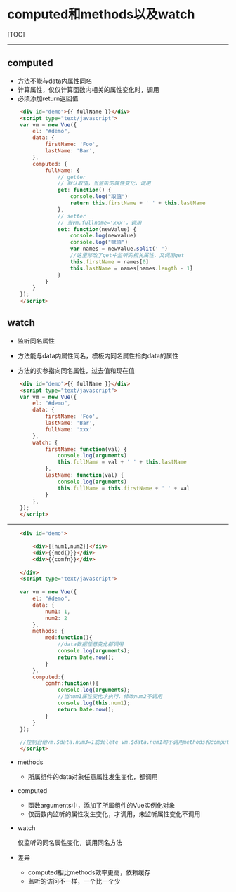 # computed和methods以及watch

[TOC]

***
## computed

+ 方法不能与data内属性同名
+ 计算属性，仅仅计算函数内相关的属性变化时，调用
+ 必须添加return返回值

```html
    <div id="demo">{{ fullName }}</div>
    <script type="text/javascript">
    var vm = new Vue({
        el: "#demo",
        data: {
            firstName: 'Foo',
            lastName: 'Bar',
        },
        computed: {
            fullName: {
                // getter
                // 默认取值，当监听的属性变化，调用
                get: function() {
                    console.log("取值")
                    return this.firstName + ' ' + this.lastName
                },
                // setter
                // 当vm.fullname='xxx'，调用
                set: function(newValue) {
                    console.log(newvalue)
                    console.log("赋值")
                    var names = newValue.split(' ')
                    //这里修改了get中监听的相关属性，又调用get
                    this.firstName = names[0]
                    this.lastName = names[names.length - 1]
                }
            }
        }
    });
    </script>
```

## watch

+ 监听同名属性

+ 方法能与data内属性同名，模板内同名属性指向data的属性
+ 方法的实参指向同名属性，过去值和现在值

```html
    <div id="demo">{{ fullName }}</div>
	<script type="text/javascript">
    var vm = new Vue({
        el: "#demo",
        data: {
            firstName: 'Foo',
            lastName: 'Bar',
            fullName: 'xxx'
        },
        watch: {
            firstName: function(val) {
                console.log(arguments)
                this.fullName = val + ' ' + this.lastName
            },
            lastName: function(val) {
                console.log(arguments)
                this.fullName = this.firstName + ' ' + val
            }
        },
    });
    </script>
```



***
```html
    <div id="demo">

        <div>{{num1,num2}}</div>
        <div>{{med()}}</div>
        <div>{{comfn}}</div>
    
    </div>
    <script type="text/javascript">
    
    var vm = new Vue({
        el: "#demo",
        data: {
            num1: 1,
            num2: 2
        },
        methods: {
            med:function(){
                //data数据任意变化都调用
                console.log(arguments);
                return Date.now();
            }
        },
        computed:{
            comfn:function(){
                console.log(arguments);
                //当num1属性变化才执行，修改num2不调用
                console.log(this.num1);
                return Date.now();
            }
        }
    });
    
    //控制台给vm.$data.num3=1或delete vm.$data.num1均不调用methods和computed
    </script>
```

+ methods

  + 所属组件的data对象任意属性发生变化，都调用

+ computed
  + 函数arguments中，添加了所属组件的Vue实例化对象
  + 仅函数内监听的属性发生变化，才调用，未监听属性变化不调用

+ watch

  仅监听的同名属性变化，调用同名方法

+ 差异

  + computed相比methods效率更高，依赖缓存
  + 监听的访问不一样，一个比一个少
